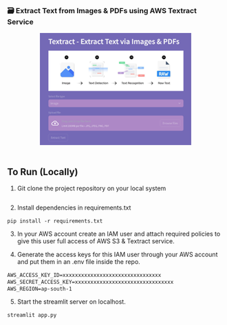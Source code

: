 
### 🗃 Extract Text from Images & PDFs using AWS Textract Service

<div align="center">
  <img src="/assets/UI.png" width="70%"/>
</div>
</br>


## To Run (Locally)

1. Git clone the project repository on your local system
```
```

2. Install dependencies in requirements.txt
```
pip install -r requirements.txt
```

3. In your AWS account create an IAM user and attach required policies to give this user full access of AWS S3 & Textract service.

4. Generate the access keys for this IAM user through your AWS account and put them in an .env file inside the repo.
```
AWS_ACCESS_KEY_ID=xxxxxxxxxxxxxxxxxxxxxxxxxxxxxxxx
AWS_SECRET_ACCESS_KEY=xxxxxxxxxxxxxxxxxxxxxxxxxxxxxxxx
AWS_REGION=ap-south-1
```

5. Start the streamlit server on localhost.
```
streamlit app.py
```







